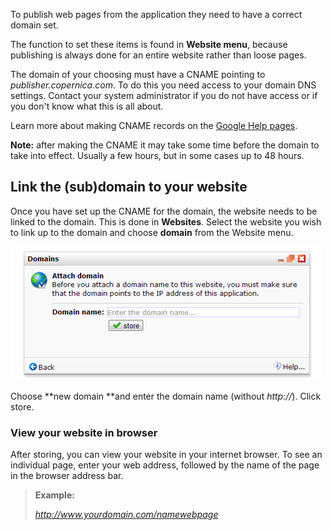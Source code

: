 To publish web pages from the application they need to have a correct
domain set.

The function to set these items is found in **Website menu**, because
publishing is always done for an entire website rather than loose pages.

The domain of your choosing must have a CNAME pointing to
*publisher.copernica.com*. To do this you need access to your domain DNS
settings. Contact your system administrator if you do not have access or
if you don't know what this is all about. 

Learn more about making CNAME records on the [Google Help
pages](http://support.google.com/blogger/bin/answer.py?hl=en&answer=58317).

**Note:** after making the CNAME it may take some time before the domain
to take into effect. Usually a few hours, but in some cases up to 48
hours. 

Link the (sub)domain to your website
------------------------------------

Once you have set up the CNAME for the domain, the website needs to be
linked to the domain. This is done in **Websites**. Select the website
you wish to link up to the domain and choose **domain** from the Website
menu.

![](images/websites-link-domain-dialog.png)

Choose **new domain **and enter the domain name (without *http://*).
Click store.

### View your website in browser

After storing, you can view your website in your internet browser. To
see an individual page, enter your web address, followed by the name of
the page in the browser address bar.

> **Example:**
>
> *http://www.yourdomain.com/namewebpage*
